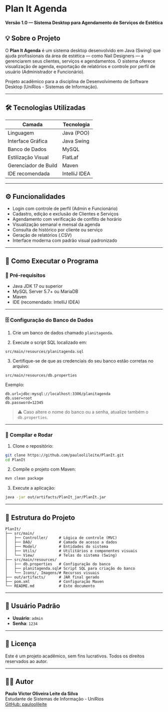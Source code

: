 # Plan It Agenda

**Versão 1.0 — Sistema Desktop para Agendamento de Serviços de Estética**

## 💡 Sobre o Projeto

O **Plan It Agenda** é um sistema desktop desenvolvido em Java (Swing) que ajuda profissionais da área de estética — como Nail Designers — a gerenciarem seus clientes, serviços e agendamentos. O sistema oferece visualização de agenda, exportação de relatórios e controle por perfil de usuário (Administrador e Funcionário).

Projeto acadêmico para a disciplina de Desenvolvimento de Software Desktop (UniRios - Sistemas de Informação).

---

## 🛠️ Tecnologias Utilizadas

| Camada                  | Tecnologia         |
|-------------------------|--------------------|
| Linguagem               | Java (POO)         |
| Interface Gráfica       | Java Swing         |
| Banco de Dados          | MySQL              |
| Estilização Visual      | FlatLaf            |
| Gerenciador de Build    | Maven              |
| IDE recomendada         | IntelliJ IDEA      |

---

## ⚙️ Funcionalidades

- Login com controle de perfil (Admin e Funcionário)
- Cadastro, edição e exclusão de Clientes e Serviços
- Agendamento com verificação de conflito de horário
- Visualização semanal e mensal da agenda
- Consulta de histórico por cliente ou serviço
- Geração de relatórios (.CSV)
- Interface moderna com padrão visual padronizado

---

## 🧪 Como Executar o Programa

### 📌 Pré-requisitos

- Java JDK 17 ou superior
- MySQL Server 5.7+ ou MariaDB
- Maven
- IDE (recomendado: IntelliJ IDEA)

---

### 🗄️ Configuração do Banco de Dados

1. Crie um banco de dados chamado `planitagenda`.

2. Execute o script SQL localizado em:
```
src/main/resources/planitagenda.sql
```

3. Certifique-se de que as credenciais do seu banco estão corretas no arquivo:
```
src/main/resources/db.properties
```

Exemplo:
```properties
db.url=jdbc:mysql://localhost:3306/planitagenda
db.user=root
db.password=12345
```

> ⚠️ Caso altere o nome do banco ou a senha, atualize também o `db.properties`.

---

### 🚀 Compilar e Rodar

1. Clone o repositório:
```bash
git clone https://github.com/pauloolileite/PlanIt.git
cd PlanIt
```

2. Compile o projeto com Maven:
```bash
mvn clean package
```

3. Execute a aplicação:
```bash
java -jar out/artifacts/PlanIt_jar/PlanIt.jar
```

---

## 📁 Estrutura do Projeto

```
PlanIt/
├── src/main/
│   ├── Controller/     # Lógica de controle (MVC)
│   ├── DAO/            # Camada de acesso a dados
│   ├── Model/          # Entidades do sistema
│   ├── Utils/          # Utilitários e componentes visuais
│   └── View/           # Telas do sistema (Swing)
├── src/main/resources/
│   ├── db.properties   # Configuração do banco
│   ├── planitagenda.sql# Script SQL para criação do banco
│   └── Icons/, Imagens/# Recursos visuais
├── out/artifacts/      # JAR final gerado
├── pom.xml             # Configuração Maven
└── README.md           # Este documento
```

---

## 🔐 Usuário Padrão

- **Usuário**: `admin`
- **Senha**: `1234`

---

## 🧾 Licença

Este é um projeto acadêmico, sem fins lucrativos. Todos os direitos reservados ao autor.

---

## 👨‍💻 Autor

**Paulo Victor Oliveira Leite da Silva**  
Estudante de Sistemas de Informação - UniRios  
[GitHub: pauloolileite](https://github.com/pauloolileite)
